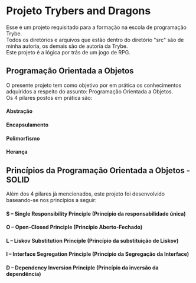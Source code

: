 # Projeto Trybers and Dragons
Esse é um projeto requisitado para a formação na escola de programação Trybe.<br/>
Todos os diretórios e arquivos que estão dentro do diretório "src" são de minha autoria, os demais são de autoria da Trybe.<br/>
Este projeto é a lógica por trás de um jogo de RPG. 

## Programação Orientada a Objetos
O presente projeto tem como objetivo por em prática os conhecimentos adquiridos a respeito do assunto: Programação Orientada a Objetos.<br/>
Os 4 pilares postos em prática são:<br/>
#### Abstração<br/>
#### Encapsulamento<br/>
#### Polimorfismo<br/>
#### Herança

## Princípios da Programação Orientada a Objetos - SOLID
Além dos 4 pilares já mencionados, este projeto foi desenvolvido baseando-se nos princípios a seguir:
#### S – Single Responsibility Principle (Princípio da responsabilidade única)
#### O – Open-Closed Principle (Princípio Aberto-Fechado)
#### L – Liskov Substitution Principle (Princípio da substituição de Liskov)
#### I – Interface Segregation Principle (Princípio da Segregação da Interface)
#### D – Dependency Inversion Principle (Princípio da inversão da dependência)



